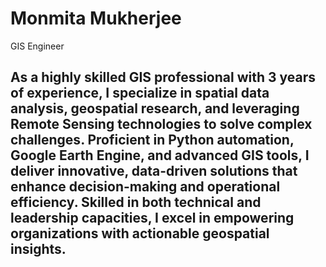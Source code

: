 # Monmita Mukherjee
GIS Engineer

As a highly skilled GIS professional with 3 years of experience, I specialize in spatial data analysis, geospatial research, and leveraging Remote Sensing technologies to solve complex challenges. Proficient in Python automation, Google Earth Engine, and advanced GIS tools, I deliver innovative, data-driven solutions that enhance decision-making and operational efficiency. Skilled in both technical and leadership capacities, I excel in empowering organizations with actionable geospatial insights.
---
